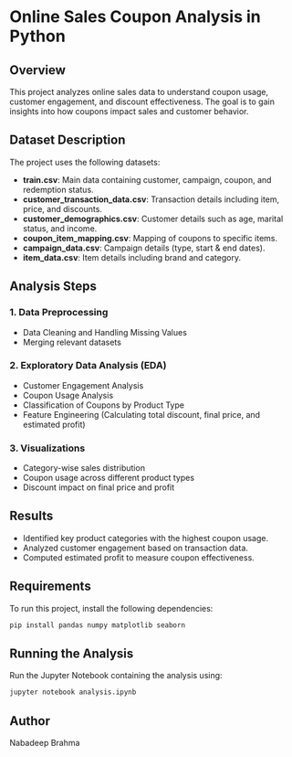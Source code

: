 # Online Sales Coupon Analysis in Python

## Overview
This project analyzes online sales data to understand coupon usage, customer engagement, and discount effectiveness. The goal is to gain insights into how coupons impact sales and customer behavior.

## Dataset Description
The project uses the following datasets:

- **train.csv**: Main data containing customer, campaign, coupon, and redemption status.
- **customer_transaction_data.csv**: Transaction details including item, price, and discounts.
- **customer_demographics.csv**: Customer details such as age, marital status, and income.
- **coupon_item_mapping.csv**: Mapping of coupons to specific items.
- **campaign_data.csv**: Campaign details (type, start & end dates).
- **item_data.csv**: Item details including brand and category.

## Analysis Steps

### 1. Data Preprocessing
- Data Cleaning and Handling Missing Values
- Merging relevant datasets

### 2. Exploratory Data Analysis (EDA)
- Customer Engagement Analysis
- Coupon Usage Analysis
- Classification of Coupons by Product Type
- Feature Engineering (Calculating total discount, final price, and estimated profit)

### 3. Visualizations
- Category-wise sales distribution
- Coupon usage across different product types
- Discount impact on final price and profit

## Results
- Identified key product categories with the highest coupon usage.
- Analyzed customer engagement based on transaction data.
- Computed estimated profit to measure coupon effectiveness.

## Requirements
To run this project, install the following dependencies:

```bash
pip install pandas numpy matplotlib seaborn
```

## Running the Analysis
Run the Jupyter Notebook containing the analysis using:

```bash
jupyter notebook analysis.ipynb
```

## Author
Nabadeep Brahma

